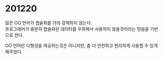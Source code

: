 # 201220

많은 OO 언어가 캡슐화를 거의 강제하지 않는다.<br/>
프로그래머가 충분히 캡슐화된 데이터를 우회해서 사용하지 않을것이라는 믿음을 기반으로 한다.

OO 언어만 다형성을 제공하는것은 아니지만, 좀 더 안전하고 편리하게 사용할 수 있게 해주었다.
